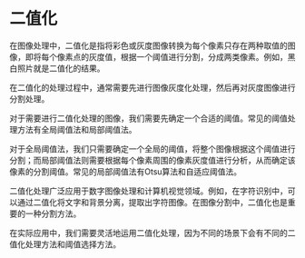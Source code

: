 # 二值化

在图像处理中，二值化是指将彩色或灰度图像转换为每个像素只存在两种取值的图像，即将每个像素点的灰度值，根据一个阈值进行分割，分成两类像素。例如，黑白照片就是二值化的结果。

在二值化的处理过程中，通常需要先进行图像灰度化处理，然后再对灰度图像进行分割处理。

对于需要进行二值化处理的图像，我们需要先确定一个合适的阈值。常见的阈值处理方法有全局阈值法和局部阈值法。

对于全局阈值法，我们只需要确定一个全局的阈值，将整个图像根据这个阈值进行分割；而局部阈值法则需要根据每个像素周围的像素灰度值进行分析，从而确定该像素的分割阈值。常见的局部阈值法有Otsu算法和自适应阈值法。

二值化处理广泛应用于数字图像处理和计算机视觉领域。例如，在字符识别中，可以通过二值化将文字和背景分离，提取出字符图像。在图像分割中，二值化也是重要的一种分割方法。

在实际应用中，我们需要灵活地运用二值化处理，因为不同的场景下会有不同的二值化处理方法和阈值选择方法。
